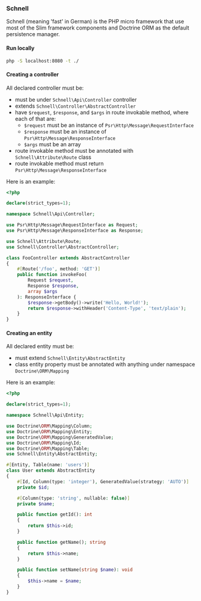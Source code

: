 ### Schnell

Schnell (meaning 'fast' in German) is the PHP micro framework that use most of the Slim framework components and Doctrine ORM as the default persistence manager.

#### Run locally

```bash
php -S localhost:8080 -t ./
```

#### Creating a controller

All declared controller must be:
- must be under ```Schnell\Api\Controller``` controller
- extends ```Schnell\Controller\AbstractController```
- have ```$request```, ```$response```, and ```$args``` in route invokable method, where each of that are:
  - ```$request``` must be an instance of ```Psr\Http\Message\RequestInterface```
  - ```$response``` must be an instance of ```Psr\Http\Message\ResponseInterface```
  - ```$args``` must be an array
- route invokable method must be annotated with ```Schnell\Attribute\Route``` class
- route invokable method must return ```Psr\Http\Message\ResponseInterface```

Here is an example:

```php
<?php

declare(strict_types=1);

namespace Schnell\Api\Controller;

use Psr\Http\Message\RequestInterface as Request;
use Psr\Http\Message\ResponseInterface as Response;

use Schnell\Attribute\Route;
use Schnell\Controller\AbstractController;

class FooController extends AbstractController
{
    #[Route('/foo', method: 'GET')]
    public function invokeFoo(
        Request $request,
        Response $response,
        array $args
    ): ResponseInterface {
        $response->getBody()->write('Hello, World!');
        return $response->withHeader('Content-Type', 'text/plain');
    }
}
```

#### Creating an entity

All declared entity must be:
- must extend ```Schnell\Entity\AbstractEntity```
- class entity property must be annotated with anything under namespace ```Doctrine\ORM\Mapping```

Here is an example:

```php
<?php

declare(strict_types=1);

namespace Schnell\Api\Entity;

use Doctrine\ORM\Mapping\Column;
use Doctrine\ORM\Mapping\Entity;
use Doctrine\ORM\Mapping\GeneratedValue;
use Doctrine\ORM\Mapping\Id;
use Doctrine\ORM\Mapping\Table;
use Schnell\Entity\AbstractEntity;

#[Entity, Table(name: 'users')]
class User extends AbstractEntity
{
    #[Id, Column(type: 'integer'), GeneratedValue(strategy: 'AUTO')]
    private $id;

    #[Column(type: 'string', nullable: false)]
    private $name;

    public function getId(): int
    {
        return $this->id;
    }

    public function getName(); string
    {
        return $this->name;
    }

    public function setName(string $name): void
    {
        $this->name = $name;
    }
}
```
